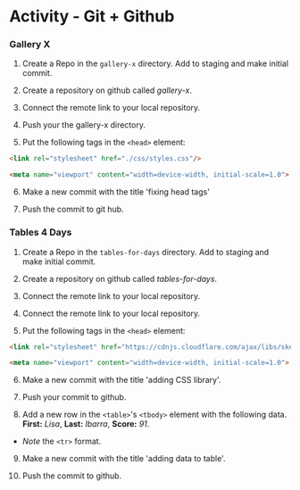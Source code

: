 # Activity - Git + Github

### Gallery X

1. Create a Repo in the `gallery-x` directory. Add to staging and make initial commit.

2. Create a repository on github called _gallery-x_.

3. Connect the remote link to your local repository.

4. Push your the gallery-x directory.

5. Put the following tags in the `<head>` element:

  ```html
  <link rel="stylesheet" href="./css/styles.css"/>

  <meta name="viewport" content="width=device-width, initial-scale=1.0">
  ```

6. Make a new commit with the title 'fixing head tags'  

7. Push the commit to git hub.


### Tables 4 Days

1. Create a Repo in the `tables-for-days` directory. Add to staging and make initial commit.

2. Create a repository on github called _tables-for-days_.

3. Connect the remote link to your local repository.

4. Connect the remote link to your local repository.

5. Put the following tags in the `<head>` element:

  ```html
  <link rel="stylesheet" href="https://cdnjs.cloudflare.com/ajax/libs/skeleton/2.0.4/skeleton.min.css"/>

  <meta name="viewport" content="width=device-width, initial-scale=1.0">
  ```

6. Make a new commit with the title 'adding CSS library'.

7. Push your commit to github.

8. Add a new row in the `<table>`'s `<tbody>` element with the following data. **First:** _Lisa_, **Last:** _Ibarra_, **Score:** _91_.
  - _Note_ the `<tr>` format.

9. Make a new commit with the title 'adding data to table'.

10. Push the commit to github.
